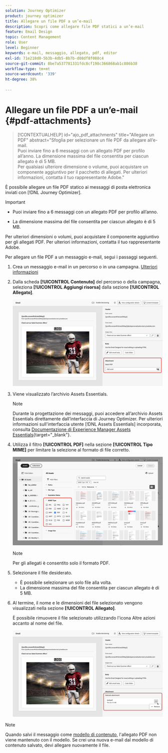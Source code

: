 ```yaml
---
solution: Journey Optimizer
product: journey optimizer
title: Allegare un file PDF a un’e-mail
description: Scopri come allegare file PDF statici a un’e-mail
feature: Email Design
topic: Content Management
role: User
level: Beginner
keywords: e-mail, messaggio, allegato, pdf, editor
exl-id: 71e218d0-5b3b-4db5-8b7b-d08df8f088c4
source-git-commit: 8be7a537781331fdc8cf198c366868ab1c886b38
workflow-type: tm+mt
source-wordcount: '339'
ht-degree: 38%

---
```


# Allegare un file PDF a un’e-mail {#pdf-attachments}

>[!CONTEXTUALHELP]
>id="ajo_pdf_attachments"
>title="Allegare un PDF"
>abstract="Sfoglia per selezionare un file PDF da allegare all’e-mail.</br>Puoi inviare fino a 6 messaggi con un allegato PDF per profilo all’anno. La dimensione massima del file consentita per ciascun allegato è di 5 MB.</br>Per qualsiasi ulteriore dimensione o volume, puoi acquistare un componente aggiuntivo per il pacchetto di allegati. Per ulteriori informazioni, contatta il tuo rappresentante Adobe."

È possibile allegare un file PDF statico ai messaggi di posta elettronica inviati con [!DNL Journey Optimizer].

>[!IMPORTANT]
>
>* Puoi inviare fino a 6 messaggi con un allegato PDF per profilo all’anno.
>
>* La dimensione massima del file consentita per ciascun allegato è di 5 MB.
>
>Per ulteriori dimensioni o volumi, puoi acquistare il componente aggiuntivo per gli allegati PDF. Per ulteriori informazioni, contatta il tuo rappresentante Adobe.

Per allegare un file PDF a un messaggio e-mail, segui i passaggi seguenti.

1. Crea un messaggio e-mail in un percorso o in una campagna. [Ulteriori informazioni](create-email.md)

1. Dalla scheda **[!UICONTROL Contenuto]** del percorso o della campagna, seleziona **[!UICONTROL Aggiungi risorsa]** dalla sezione **[!UICONTROL Allegato]**.

   ![](assets/email-select-pdf.png)

1. Viene visualizzato l’archivio Assets Essentials.

   >[!NOTE]
   >
   >Durante la progettazione dei messaggi, puoi accedere all’archivio Assets Essentials direttamente dall’interfaccia di Journey Optimizer. Per ulteriori informazioni sull&#39;interfaccia utente [!DNL Assets Essentials] incorporata, consulta [Documentazione di Experience Manager Assets Essentials](https://experienceleague.adobe.com/docs/experience-manager-assets-essentials/help/introduction.html){target="_blank"}.

1. Utilizza il filtro **[!UICONTROL PDF]** nella sezione **[!UICONTROL Tipo MIME]** per limitare la selezione al formato di file corretto.

   ![](assets/email-assets-pdf.png)

   >[!NOTE]
   >
   >Per gli allegati è consentito solo il formato PDF.

1. Selezionare il file desiderato.

   * È possibile selezionare un solo file alla volta.
   * La dimensione massima del file consentita per ciascun allegato è di 5 MB.

1. Al termine, il nome e le dimensioni del file selezionato vengono visualizzati nella sezione **[!UICONTROL Allegato]**.

   È possibile rimuovere il file selezionato utilizzando l&#39;icona Altre azioni accanto al nome del file.

   ![](assets/email-remove-attachment.png)

>[!NOTE]
>
>Quando salvi il messaggio come [modello di contenuto](../content-management/create-content-templates.md), l&#39;allegato PDF non viene mantenuto con il modello. Se crei una nuova e-mail dal modello di contenuto salvato, devi allegare nuovamente il file.

